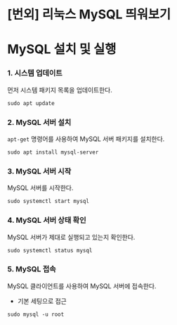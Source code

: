 # [번외] 리눅스 MySQL 띄워보기

# MySQL 설치 및 실행

### 1. 시스템 업데이트

먼저 시스템 패키지 목록을 업데이트한다.

```shell
sudo apt update
```

### 2. MySQL 서버 설치

`apt-get` 명령어를 사용하여 MySQL 서버 패키지를 설치한다.

```shell
sudo apt install mysql-server
```

### 3. MySQL 서버 시작

MySQL 서버를 시작한다.

```shell
sudo systemctl start mysql
```

### 4. MySQL 서버 상태 확인

MySQL 서버가 제대로 실행되고 있는지 확인한다.

```shell
sudo systemctl status mysql
```

### 5. MySQL 접속

MySQL 클라이언트를 사용하여 MySQL 서버에 접속한다.
 - 기본 세팅으로 접근
```shell
sudo mysql -u root
```